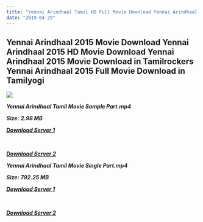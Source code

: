 ```yaml
---
title: "Yennai Arindhaal Tamil HD Full Movie Download Yennai Arindhaal Tamil HD Movie Download"
date: "2019-04-29"
---
```


## Yennai Arindhaal 2015 Movie Download Yennai Arindhaal 2015 HD Movie Download Yennai Arindhaal 2015 Movie Download in Tamilrockers Yennai Arindhaal 2015 Full Movie Download in Tamilyogi

![](https://images.moviebuff.com/412f9d81-efde-4623-b337-82fce3ecdc1f?w=1000)

**_Yennai Arindhaal Tamil Movie Sample Part.mp4_**

**_Size:_** **_2.98 MB_**  

**_[Download Server 1](http://b6.wetransfer.vip/files/{18b9e36be58349bcedc591cb24b1d58373c4fcb8ec6c90ee99c2d93b5f4aedc9}20Actor{18b9e36be58349bcedc591cb24b1d58373c4fcb8ec6c90ee99c2d93b5f4aedc9}20Hits{18b9e36be58349bcedc591cb24b1d58373c4fcb8ec6c90ee99c2d93b5f4aedc9}20Collection/Ajith{18b9e36be58349bcedc591cb24b1d58373c4fcb8ec6c90ee99c2d93b5f4aedc9}20{18b9e36be58349bcedc591cb24b1d58373c4fcb8ec6c90ee99c2d93b5f4aedc9}20Movies{18b9e36be58349bcedc591cb24b1d58373c4fcb8ec6c90ee99c2d93b5f4aedc9}20Collection/Yennai{18b9e36be58349bcedc591cb24b1d58373c4fcb8ec6c90ee99c2d93b5f4aedc9}20Arindhaal{18b9e36be58349bcedc591cb24b1d58373c4fcb8ec6c90ee99c2d93b5f4aedc9}20(2015)/Yennai{18b9e36be58349bcedc591cb24b1d58373c4fcb8ec6c90ee99c2d93b5f4aedc9}20Arindhaal{18b9e36be58349bcedc591cb24b1d58373c4fcb8ec6c90ee99c2d93b5f4aedc9}20Mp4{18b9e36be58349bcedc591cb24b1d58373c4fcb8ec6c90ee99c2d93b5f4aedc9}20HD/Yennai{18b9e36be58349bcedc591cb24b1d58373c4fcb8ec6c90ee99c2d93b5f4aedc9}20Arindhaal{18b9e36be58349bcedc591cb24b1d58373c4fcb8ec6c90ee99c2d93b5f4aedc9}20HD{18b9e36be58349bcedc591cb24b1d58373c4fcb8ec6c90ee99c2d93b5f4aedc9}20Sample.mp4)_**

**_[  
](http://b6.wetransfer.vip/files/{18b9e36be58349bcedc591cb24b1d58373c4fcb8ec6c90ee99c2d93b5f4aedc9}20Actor{18b9e36be58349bcedc591cb24b1d58373c4fcb8ec6c90ee99c2d93b5f4aedc9}20Hits{18b9e36be58349bcedc591cb24b1d58373c4fcb8ec6c90ee99c2d93b5f4aedc9}20Collection/Ajith{18b9e36be58349bcedc591cb24b1d58373c4fcb8ec6c90ee99c2d93b5f4aedc9}20{18b9e36be58349bcedc591cb24b1d58373c4fcb8ec6c90ee99c2d93b5f4aedc9}20Movies{18b9e36be58349bcedc591cb24b1d58373c4fcb8ec6c90ee99c2d93b5f4aedc9}20Collection/Yennai{18b9e36be58349bcedc591cb24b1d58373c4fcb8ec6c90ee99c2d93b5f4aedc9}20Arindhaal{18b9e36be58349bcedc591cb24b1d58373c4fcb8ec6c90ee99c2d93b5f4aedc9}20(2015)/Yennai{18b9e36be58349bcedc591cb24b1d58373c4fcb8ec6c90ee99c2d93b5f4aedc9}20Arindhaal{18b9e36be58349bcedc591cb24b1d58373c4fcb8ec6c90ee99c2d93b5f4aedc9}20Mp4{18b9e36be58349bcedc591cb24b1d58373c4fcb8ec6c90ee99c2d93b5f4aedc9}20HD/Yennai{18b9e36be58349bcedc591cb24b1d58373c4fcb8ec6c90ee99c2d93b5f4aedc9}20Arindhaal{18b9e36be58349bcedc591cb24b1d58373c4fcb8ec6c90ee99c2d93b5f4aedc9}20HD{18b9e36be58349bcedc591cb24b1d58373c4fcb8ec6c90ee99c2d93b5f4aedc9}20Sample.mp4)_**

**_[Download Server 2](http://b6.wetransfer.vip/files/{18b9e36be58349bcedc591cb24b1d58373c4fcb8ec6c90ee99c2d93b5f4aedc9}20Actor{18b9e36be58349bcedc591cb24b1d58373c4fcb8ec6c90ee99c2d93b5f4aedc9}20Hits{18b9e36be58349bcedc591cb24b1d58373c4fcb8ec6c90ee99c2d93b5f4aedc9}20Collection/Ajith{18b9e36be58349bcedc591cb24b1d58373c4fcb8ec6c90ee99c2d93b5f4aedc9}20{18b9e36be58349bcedc591cb24b1d58373c4fcb8ec6c90ee99c2d93b5f4aedc9}20Movies{18b9e36be58349bcedc591cb24b1d58373c4fcb8ec6c90ee99c2d93b5f4aedc9}20Collection/Yennai{18b9e36be58349bcedc591cb24b1d58373c4fcb8ec6c90ee99c2d93b5f4aedc9}20Arindhaal{18b9e36be58349bcedc591cb24b1d58373c4fcb8ec6c90ee99c2d93b5f4aedc9}20(2015)/Yennai{18b9e36be58349bcedc591cb24b1d58373c4fcb8ec6c90ee99c2d93b5f4aedc9}20Arindhaal{18b9e36be58349bcedc591cb24b1d58373c4fcb8ec6c90ee99c2d93b5f4aedc9}20Mp4{18b9e36be58349bcedc591cb24b1d58373c4fcb8ec6c90ee99c2d93b5f4aedc9}20HD/Yennai{18b9e36be58349bcedc591cb24b1d58373c4fcb8ec6c90ee99c2d93b5f4aedc9}20Arindhaal{18b9e36be58349bcedc591cb24b1d58373c4fcb8ec6c90ee99c2d93b5f4aedc9}20HD{18b9e36be58349bcedc591cb24b1d58373c4fcb8ec6c90ee99c2d93b5f4aedc9}20Sample.mp4)_**

**_Yennai Arindhaal Tamil Movie Single Part.mp4_**

**_Size:_** **_792.25 MB_**

**_[Download Server 1](http://b6.wetransfer.vip/files/{18b9e36be58349bcedc591cb24b1d58373c4fcb8ec6c90ee99c2d93b5f4aedc9}20Actor{18b9e36be58349bcedc591cb24b1d58373c4fcb8ec6c90ee99c2d93b5f4aedc9}20Hits{18b9e36be58349bcedc591cb24b1d58373c4fcb8ec6c90ee99c2d93b5f4aedc9}20Collection/Ajith{18b9e36be58349bcedc591cb24b1d58373c4fcb8ec6c90ee99c2d93b5f4aedc9}20{18b9e36be58349bcedc591cb24b1d58373c4fcb8ec6c90ee99c2d93b5f4aedc9}20Movies{18b9e36be58349bcedc591cb24b1d58373c4fcb8ec6c90ee99c2d93b5f4aedc9}20Collection/Yennai{18b9e36be58349bcedc591cb24b1d58373c4fcb8ec6c90ee99c2d93b5f4aedc9}20Arindhaal{18b9e36be58349bcedc591cb24b1d58373c4fcb8ec6c90ee99c2d93b5f4aedc9}20(2015)/Yennai{18b9e36be58349bcedc591cb24b1d58373c4fcb8ec6c90ee99c2d93b5f4aedc9}20Arindhaal{18b9e36be58349bcedc591cb24b1d58373c4fcb8ec6c90ee99c2d93b5f4aedc9}20Mp4{18b9e36be58349bcedc591cb24b1d58373c4fcb8ec6c90ee99c2d93b5f4aedc9}20HD/Yennai{18b9e36be58349bcedc591cb24b1d58373c4fcb8ec6c90ee99c2d93b5f4aedc9}20Arindhaal{18b9e36be58349bcedc591cb24b1d58373c4fcb8ec6c90ee99c2d93b5f4aedc9}20HD.mp4)_**

**_[  
](http://b6.wetransfer.vip/files/{18b9e36be58349bcedc591cb24b1d58373c4fcb8ec6c90ee99c2d93b5f4aedc9}20Actor{18b9e36be58349bcedc591cb24b1d58373c4fcb8ec6c90ee99c2d93b5f4aedc9}20Hits{18b9e36be58349bcedc591cb24b1d58373c4fcb8ec6c90ee99c2d93b5f4aedc9}20Collection/Ajith{18b9e36be58349bcedc591cb24b1d58373c4fcb8ec6c90ee99c2d93b5f4aedc9}20{18b9e36be58349bcedc591cb24b1d58373c4fcb8ec6c90ee99c2d93b5f4aedc9}20Movies{18b9e36be58349bcedc591cb24b1d58373c4fcb8ec6c90ee99c2d93b5f4aedc9}20Collection/Yennai{18b9e36be58349bcedc591cb24b1d58373c4fcb8ec6c90ee99c2d93b5f4aedc9}20Arindhaal{18b9e36be58349bcedc591cb24b1d58373c4fcb8ec6c90ee99c2d93b5f4aedc9}20(2015)/Yennai{18b9e36be58349bcedc591cb24b1d58373c4fcb8ec6c90ee99c2d93b5f4aedc9}20Arindhaal{18b9e36be58349bcedc591cb24b1d58373c4fcb8ec6c90ee99c2d93b5f4aedc9}20Mp4{18b9e36be58349bcedc591cb24b1d58373c4fcb8ec6c90ee99c2d93b5f4aedc9}20HD/Yennai{18b9e36be58349bcedc591cb24b1d58373c4fcb8ec6c90ee99c2d93b5f4aedc9}20Arindhaal{18b9e36be58349bcedc591cb24b1d58373c4fcb8ec6c90ee99c2d93b5f4aedc9}20HD.mp4)_**

**_[Download Server 2](http://b6.wetransfer.vip/files/{18b9e36be58349bcedc591cb24b1d58373c4fcb8ec6c90ee99c2d93b5f4aedc9}20Actor{18b9e36be58349bcedc591cb24b1d58373c4fcb8ec6c90ee99c2d93b5f4aedc9}20Hits{18b9e36be58349bcedc591cb24b1d58373c4fcb8ec6c90ee99c2d93b5f4aedc9}20Collection/Ajith{18b9e36be58349bcedc591cb24b1d58373c4fcb8ec6c90ee99c2d93b5f4aedc9}20{18b9e36be58349bcedc591cb24b1d58373c4fcb8ec6c90ee99c2d93b5f4aedc9}20Movies{18b9e36be58349bcedc591cb24b1d58373c4fcb8ec6c90ee99c2d93b5f4aedc9}20Collection/Yennai{18b9e36be58349bcedc591cb24b1d58373c4fcb8ec6c90ee99c2d93b5f4aedc9}20Arindhaal{18b9e36be58349bcedc591cb24b1d58373c4fcb8ec6c90ee99c2d93b5f4aedc9}20(2015)/Yennai{18b9e36be58349bcedc591cb24b1d58373c4fcb8ec6c90ee99c2d93b5f4aedc9}20Arindhaal{18b9e36be58349bcedc591cb24b1d58373c4fcb8ec6c90ee99c2d93b5f4aedc9}20Mp4{18b9e36be58349bcedc591cb24b1d58373c4fcb8ec6c90ee99c2d93b5f4aedc9}20HD/Yennai{18b9e36be58349bcedc591cb24b1d58373c4fcb8ec6c90ee99c2d93b5f4aedc9}20Arindhaal{18b9e36be58349bcedc591cb24b1d58373c4fcb8ec6c90ee99c2d93b5f4aedc9}20HD.mp4)_**
